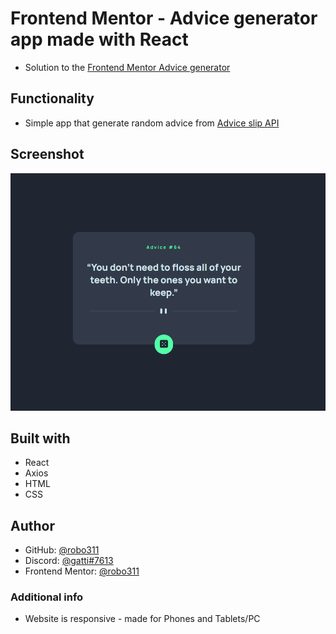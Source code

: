 # Frontend Mentor - Advice generator app made with React
- Solution to the [Frontend Mentor Advice generator](https://www.frontendmentor.io/challenges/advice-generator-app-QdUG-13db/hub/advice-generator-app-wY-SNqCa2G)

## Functionality
- Simple app that generate random advice from [Advice slip API](https://api.adviceslip.com)

## Screenshot
![screenshot of the app](https://github.com/robo311/advice-generator-website-built-with-react/blob/master/screenshot.png)


## Built with
- React
- Axios
- HTML
- CSS

## Author
- GitHub: [@robo311](https://github.com/robo311)
- Discord: [@gatti#7613](https://discord.com)
- Frontend Mentor: [@robo311](https://www.frontendmentor.io/profile/robo311)

### Additional info
- Website is responsive - made for Phones and Tablets/PC
